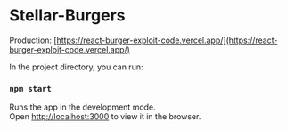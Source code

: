 # Stellar-Burgers

Production: [https://react-burger-exploit-code.vercel.app/](https://react-burger-exploit-code.vercel.app/)

In the project directory, you can run:

### `npm start`

Runs the app in the development mode.\
Open [http://localhost:3000](http://localhost:3000) to view it in the browser.


